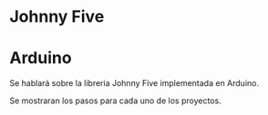 # Johnny Five

# Arduino

Se hablará sobre la libreria Johnny Five implementada en Arduino.

Se mostraran los pasos para cada uno de los proyectos.


